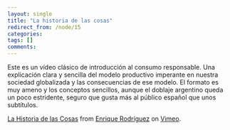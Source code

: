 ```yaml
---
layout: single
title: "La historia de las cosas"
redirect_from: /node/15
categories:
tags: []
comments: 
---
```

Este es un vídeo clásico de introducción al consumo responsable. Una explicación clara y sencilla del modelo productivo imperante en nuestra sociedad globalizada y las consecuencias de ese modelo. El formato es muy ameno y los conceptos sencillos, aunque el doblaje argentino queda un poco estridente, seguro que gusta más al público español que unos subtítulos.

<object data="http://vimeo.com/moogaloop.swf?clip_id=1441729&amp;server=vimeo.com&amp;show_title=1&amp;show_byline=1&amp;show_portrait=0&amp;color=&amp;fullscreen=1" type="application/x-shockwave-flash" height="327" width="400"><param name="data" value="http://vimeo.com/moogaloop.swf?clip_id=1441729&amp;server=vimeo.com&amp;show_title=1&amp;show_byline=1&amp;show_portrait=0&amp;color=&amp;fullscreen=1"><param name="allowfullscreen" value="true"><param name="allowscriptaccess" value="always"><param name="src" value="http://vimeo.com/moogaloop.swf?clip_id=1441729&amp;server=vimeo.com&amp;show_title=1&amp;show_byline=1&amp;show_portrait=0&amp;color=&amp;fullscreen=1"></object>

[La Historia de las Cosas](http://vimeo.com/1441729) from [Enrique Rodríguez](http://vimeo.com/bosspetta) on [Vimeo](http://vimeo.com/).
